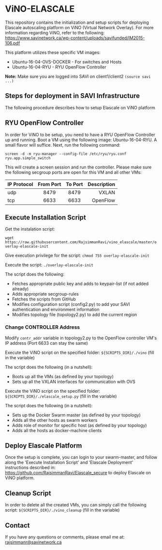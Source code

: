 # ViNO-ELASCALE
This repository contains the initialization and setup scripts for deploying Elascale autoscaling platform on ViNO (Virtual Network Overlay). For more information regarding ViNO, refer to the following: https://www.savinetwork.ca/wp-content/uploads/savifunded/IM2015-106.pdf

This platform utilizes these specific VM images: 
*  Ubuntu-16-04-OVS-DOCKER   - For switches and Hosts
*  Ubuntu-16-04-RYU          - RYU OpenFlow Controller 

**Note:** Make sure you are logged into SAVI on client1/client2 ```(source savi ...)```

## Steps for deployment in SAVI Infrastructure ##
The following procedure describes how to setup Elascale on ViNO platform

## RYU OpenFlow Controller
In order for ViNO to be setup, you need to have a RYU OpenFlow Controller up and running. Boot a VM using the following image: Ubuntu-16-04-RYU. A small flavor will suffice. Next, run the following command:

```screen -d -m ryu-manager --config-file /etc/ryu/ryu.conf ryu.app.simple_switch```

This will create a screen session and run the controller. Please make sure the following secgroup ports are open for this VM and all other VMs:

| IP Protocol   | From Port  | To Port  |  Description     |
| ------------- |:----------:|:--------:| ----------------:|
| udp           |     8479   |    8479  |   VXLAN          |
| tcp           |     6633   |    6633  |   OpenFlow       |

## Execute Installation Script

Get the instalation script:

```wget https://raw.githubusercontent.com/RajsimmanRavi/vino_elascale/master/overlay-elascale-init```

Give execution privilege for the script: ```chmod 755 overlay-elascale-init```

Execute the script: ```./overlay-elascale-init```

The script does the following:
* Fetches appropriate public key and adds to keypair-list (if not added already)
* Adds appropriate secgroup-rules 
* Fetches the scripts from GitHub
* Modifies configuration script (config2.py) to add your SAVI authentication and environment information 
* Modifies topology file (topology2.py) to add the current region 

### Change CONTROLLER Address ###
Modify ```contr_addr``` variable in topology2.py to the OpenFlow controller VM's IP address (Port 6633 can stay the same)

Execute the ViNO script on the specified folder: ```${SCRIPTS_DIR}/./vino``` (fill in the variable)

The script does the following (in a nutshell):
* Boots up all the VMs (as defined by your topology)
* Sets up all the VXLAN interfaces for communication with OVS

Execute the ViNO script on the specified folder: ```${SCRIPTS_DIR}/./elascale_setup.py``` (fill in the variable)

The script does the following (in a nutshell):
* Sets up the Docker Swarm master (as defined by your topology)
* Adds all the other hosts as swarm workers 
* Adds role of monitor for specific host (as defined by your topology)
* Adds all the hosts as docker-machine clients

## Deploy Elascale Platform
Once the setup is complete, you can login to your swarm-master, and follow along the 'Execute Installation Script' and 'Elascale Deployment' instructions described in: https://github.com/RajsimmanRavi/Elascale_secure to deploy Elascale on ViNO platform.  

## Cleanup Script
In order to delete all the created VMs, you can simply call the following script: ```${SCRIPTS_DIR}/./vino_cleanup``` (fill in the variable)

## Contact

If you have any questions or comments, please email me at: rajsimmanr@savinetwork.ca
